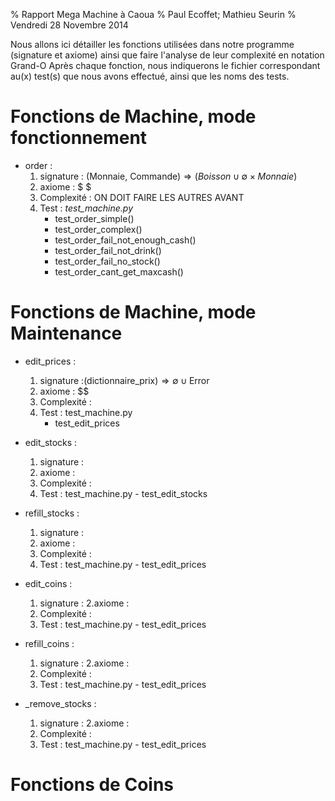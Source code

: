 % Rapport Mega Machine à Caoua
% Paul Ecoffet; Mathieu Seurin
% Vendredi 28 Novembre 2014


Nous allons ici détailler les fonctions utilisées dans notre programme (signature et
axiome) ainsi que faire l'analyse de leur complexité en notation Grand-O
Après chaque fonction, nous indiquerons le fichier correspondant au(x) test(s)
que nous avons effectué, ainsi que les noms des tests.

# Fonctions de Machine, mode fonctionnement #

* order :
	1. signature : $\text{(Monnaie, Commande)} \Rightarrow (Boisson \cup \emptyset \times Monnaie)$
	2. axiome : $  $
	3. Complexité : ON DOIT FAIRE LES AUTRES AVANT
	4. Test : *test_machine.py*
		* test_order_simple()
		* test_order_complex()
		* test_order_fail_not_enough_cash()
		* test_order_fail_not_drink()
		* test_order_fail_no_stock()
		* test_order_cant_get_maxcash()


# Fonctions de Machine, mode Maintenance #

* edit_prices :
	1. signature :$\text{(dictionnaire\_prix)} \Rightarrow \emptyset \cup \text{Error}$
	2. axiome : $$
	3. Complexité :
	4. Test : test_machine.py
		* test_edit_prices

* edit_stocks :
	1. signature :
	2. axiome :
	3. Complexité :
	4. Test : test_machine.py - test_edit_stocks

* refill_stocks :
	1. signature :
	2. axiome :
	3. Complexité :
	4. Test : test_machine.py - test_edit_prices

* edit_coins :
	1. signature :
	2.axiome :
	3. Complexité :
	4. Test : test_machine.py - test_edit_prices

* refill_coins :
	1. signature :
	2.axiome :
	3. Complexité :
	4. Test : test_machine.py - test_edit_prices

* _remove_stocks :
	1. signature :
	2.axiome :
	3. Complexité :
	4. Test : test_machine.py - test_edit_prices

# Fonctions de Coins #
